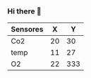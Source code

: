 ### Hi there 👋

<!--
**Rhernandez14/Rhernandez14** is a ✨ _special_ ✨ repository because its `README.md` (this file) appears on your GitHub profile.

Here are some ideas to get you started:

- 🔭 I’m currently working on ...
- 🌱 I’m currently learning ...
- 👯 I’m looking to collaborate on ...
- 🤔 I’m looking for help with ...
- 💬 Ask me about ...
- 📫 How to reach me: ...
- 😄 Pronouns: ...
- ⚡ Fun fact: ...
-->
| Sensores 	| X  	| Y   	|
|----------	|----	|-----	|
| Co2      	| 20 	| 30  	|
| temp     	| 11 	| 27  	|
| O2       	| 22 	| 333 	|
